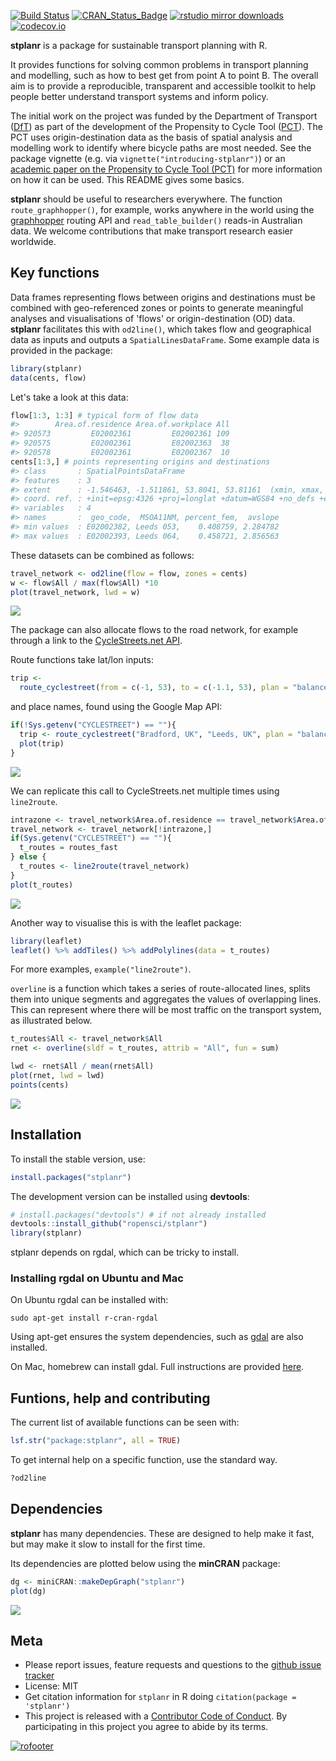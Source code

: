 
<!-- README.md is generated from README.Rmd. Please edit that file -->
[![Build Status](https://travis-ci.org/ropensci/stplanr.svg?branch=master)](https://travis-ci.org/ropensci/stplanr) [![CRAN\_Status\_Badge](http://www.r-pkg.org/badges/version/stplanr)](https://cran.r-project.org/package=stplanr) [![rstudio mirror downloads](http://cranlogs.r-pkg.org/badges/stplanr)](https://github.com/metacran/cranlogs.app) [![codecov.io](https://codecov.io/github/ropensci/stplanr/coverage.svg?branch=master)](https://codecov.io/github/ropensci/stplanr?branch=master)

**stplanr** is a package for sustainable transport planning with R.

It provides functions for solving common problems in transport planning and modelling, such as how to best get from point A to point B. The overall aim is to provide a reproducible, transparent and accessible toolkit to help people better understand transport systems and inform policy.

The initial work on the project was funded by the Department of Transport ([DfT](https://www.gov.uk/government/organisations/department-for-transport)) as part of the development of the Propensity to Cycle Tool ([PCT](http://pct.bike/)). The PCT uses origin-destination data as the basis of spatial analysis and modelling work to identify where bicycle paths are most needed. See the package vignette (e.g. via `vignette("introducing-stplanr")`) or an [academic paper on the Propensity to Cycle Tool (PCT)](http://dx.doi.org/10.5198/jtlu.2016.862) for more information on how it can be used. This README gives some basics.

**stplanr** should be useful to researchers everywhere. The function `route_graphhopper()`, for example, works anywhere in the world using the [graphhopper](https://graphhopper.com/) routing API and `read_table_builder()` reads-in Australian data. We welcome contributions that make transport research easier worldwide.

Key functions
-------------

Data frames representing flows between origins and destinations must be combined with geo-referenced zones or points to generate meaningful analyses and visualisations of 'flows' or origin-destination (OD) data. **stplanr** facilitates this with `od2line()`, which takes flow and geographical data as inputs and outputs a `SpatialLinesDataFrame`. Some example data is provided in the package:

``` r
library(stplanr)
data(cents, flow)
```

Let's take a look at this data:

``` r
flow[1:3, 1:3] # typical form of flow data
#>        Area.of.residence Area.of.workplace All
#> 920573         E02002361         E02002361 109
#> 920575         E02002361         E02002363  38
#> 920578         E02002361         E02002367  10
cents[1:3,] # points representing origins and destinations
#> class       : SpatialPointsDataFrame 
#> features    : 3 
#> extent      : -1.546463, -1.511861, 53.8041, 53.81161  (xmin, xmax, ymin, ymax)
#> coord. ref. : +init=epsg:4326 +proj=longlat +datum=WGS84 +no_defs +ellps=WGS84 +towgs84=0,0,0 
#> variables   : 4
#> names       :  geo_code,  MSOA11NM, percent_fem,  avslope 
#> min values  : E02002382, Leeds 053,    0.408759, 2.284782 
#> max values  : E02002393, Leeds 064,    0.458721, 2.856563
```

These datasets can be combined as follows:

``` r
travel_network <- od2line(flow = flow, zones = cents)
w <- flow$All / max(flow$All) *10
plot(travel_network, lwd = w)
```

![](README-plot1-1.png)

The package can also allocate flows to the road network, for example through a link to the [CycleStreets.net API](https://www.cyclestreets.net/api/).

Route functions take lat/lon inputs:

``` r
trip <-
  route_cyclestreet(from = c(-1, 53), to = c(-1.1, 53), plan = "balanced")
```

and place names, found using the Google Map API:

``` r
if(!Sys.getenv("CYCLESTREET") == ""){
  trip <- route_cyclestreet("Bradford, UK", "Leeds, UK", plan = "balanced")
  plot(trip)
}
```

![](README-cycle-trip-1.png)

We can replicate this call to CycleStreets.net multiple times using `line2route`.

``` r
intrazone <- travel_network$Area.of.residence == travel_network$Area.of.workplace
travel_network <- travel_network[!intrazone,]
if(Sys.getenv("CYCLESTREET") == ""){
  t_routes = routes_fast
} else {
  t_routes <- line2route(travel_network)
}
plot(t_routes)
```

![](README-plot2-1.png)

Another way to visualise this is with the leaflet package:

``` r
library(leaflet)
leaflet() %>% addTiles() %>% addPolylines(data = t_routes)
```

For more examples, `example("line2route")`.

`overline` is a function which takes a series of route-allocated lines, splits them into unique segments and aggregates the values of overlapping lines. This can represent where there will be most traffic on the transport system, as illustrated below.

``` r
t_routes$All <- travel_network$All
rnet <- overline(sldf = t_routes, attrib = "All", fun = sum)

lwd <- rnet$All / mean(rnet$All)
plot(rnet, lwd = lwd)
points(cents)
```

![](README-rnet-1.png)

Installation
------------

To install the stable version, use:

``` r
install.packages("stplanr")
```

The development version can be installed using **devtools**:

``` r
# install.packages("devtools") # if not already installed
devtools::install_github("ropensci/stplanr")
library(stplanr)
```

stplanr depends on rgdal, which can be tricky to install.

### Installing rgdal on Ubuntu and Mac

On Ubuntu rgdal can be installed with:

    sudo apt-get install r-cran-rgdal

Using apt-get ensures the system dependencies, such as [gdal](http://trac.osgeo.org/gdal/wiki/DownloadingGdalBinaries) are also installed.

On Mac, homebrew can install gdal. Full instructions are provided [here](https://github.com/ropensci/geojsonio#install).

Funtions, help and contributing
-------------------------------

The current list of available functions can be seen with:

``` r
lsf.str("package:stplanr", all = TRUE)
```

To get internal help on a specific function, use the standard way.

``` r
?od2line
```

Dependencies
------------

**stplanr** has many dependencies. These are designed to help make it fast, but may make it slow to install for the first time.

Its dependencies are plotted below using the **minCRAN** package:

``` r
dg <- miniCRAN::makeDepGraph("stplanr")
plot(dg)
```

![](README-unnamed-chunk-11-1.png)

Meta
----

-   Please report issues, feature requests and questions to the [github issue tracker](https://github.com/ropensci/stplanr/issues)
-   License: MIT
-   Get citation information for `stplanr` in R doing `citation(package = 'stplanr')`
-   This project is released with a [Contributor Code of Conduct](CONDUCT.md). By participating in this project you agree to abide by its terms.

[![rofooter](http://ropensci.org/public_images/github_footer.png)](http://ropensci.org)
